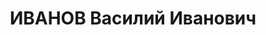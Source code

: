 ---
title: ИВАНОВ Василий Иванович
description: 'Род. в 1885, Ленинград, русский. Проживал: Карагандинская обл. Балхаш.
  Прибалхашстрой. Начальник строительства, директор Прибалхашского медеплавильного
  комбината (Караганда)

  Арестован Балхашский НКВД. 24.07.1937. Приговор: ВМН.

  Реабилитирован Верховным судом СССР 06.06.1956 за отсутствием состава преступления'
---